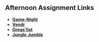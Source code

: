 ## Afternoon Assignment Links

* **[Game-Night](https://github.com/AustinPerry22/Game-Night)**
* **[Vendr](https://github.com/AustinPerry22/Vendr)**
* **[Gregs'list](https://github.com/AustinPerry22/gregslistMVC)**
* **[Jungle Jumble](https://github.com/AustinPerry22/JungleJumble)**
